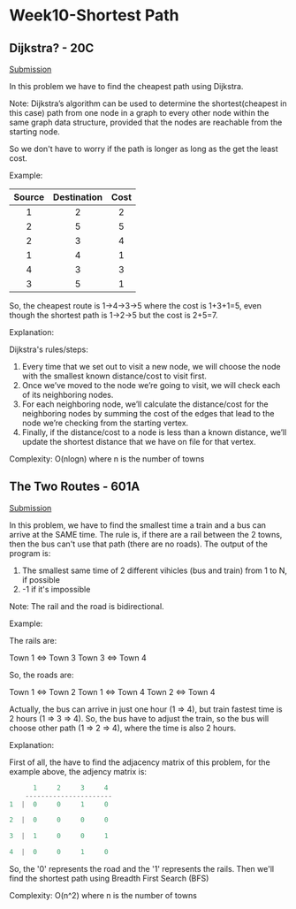   # Week10-Shortest Path

## Dijkstra? - 20C

[Submission](https://codeforces.com/contest/20/submission/46127370)

In this problem we have to find the cheapest path using Dijkstra. 

Note: Dijkstra’s algorithm can be used to determine the shortest(cheapest in this case) path from one node in a graph to every other node within the same graph data structure, provided that the nodes are reachable from the starting node.

So we don't have to worry if the path is longer as long as the get the least cost.

Example:

| Source  | Destination | Cost | 
| :---: | :---: | :---: |
| 1 | 2 | 2 |
| 2 | 5 | 5 |
| 2 | 3 | 4 |
| 1 | 4 | 1 |
| 4 | 3 | 3 |
| 3 | 5 | 1 |

So, the cheapest route is 1->4->3->5 where the cost is 1+3+1=5, even though the shortest path is 1->2->5 but the cost is 2+5=7.

Explanation: 

Dijkstra's rules/steps:

  1. Every time that we set out to visit a new node, we will choose the node with the smallest known distance/cost to visit first.
  2. Once we’ve moved to the node we’re going to visit, we will check each of its neighboring nodes.
  3. For each neighboring node, we’ll calculate the distance/cost for the neighboring nodes by summing the cost of the edges that lead to the node we’re checking from the starting vertex.
  4. Finally, if the distance/cost to a node is less than a known distance, we’ll update the shortest distance that we have on file for that vertex.

Complexity: O(nlogn) where n is the number of towns

## The Two Routes - 601A

[Submission](https://codeforces.com/contest/601/submission/46127376)

In this problem, we have to find the smallest time a train and a bus can arrive at the SAME time. The rule is, if there are a rail between the 2 towns, then the bus can't use that path (there are no roads). The output of the program is:

  1. The smallest same time of 2 different vihicles (bus and train) from 1 to N, if possible
  2. -1 if it's impossible
  
Note: The rail and the road is bidirectional.

Example:

The rails are:

Town 1 <=> Town 3
Town 3 <=> Town 4

So, the roads are:

Town 1 <=> Town 2
Town 1 <=> Town 4
Town 2 <=> Town 4

Actually, the bus can arrive in just one hour (1 => 4), but train fastest time is 2 hours (1 => 3 => 4). So, the bus have to adjust the train, so the bus will choose other path (1 => 2 => 4), where the time is also 2 hours.

Explanation: 

First of all, the have to find the adjacency matrix of this problem, for the example above, the adjency matrix is:

```Java
      1     2     3     4
    ----------------------
1  |  0     0     1     0  

2  |  0     0     0     0

3  |  1     0     0     1

4  |  0     0     1     0
```
So, the '0' represents the road and the '1' represents the rails. Then we'll find the shortest path using Breadth First Search (BFS)

Complexity: O(n^2) where n is the number of towns
